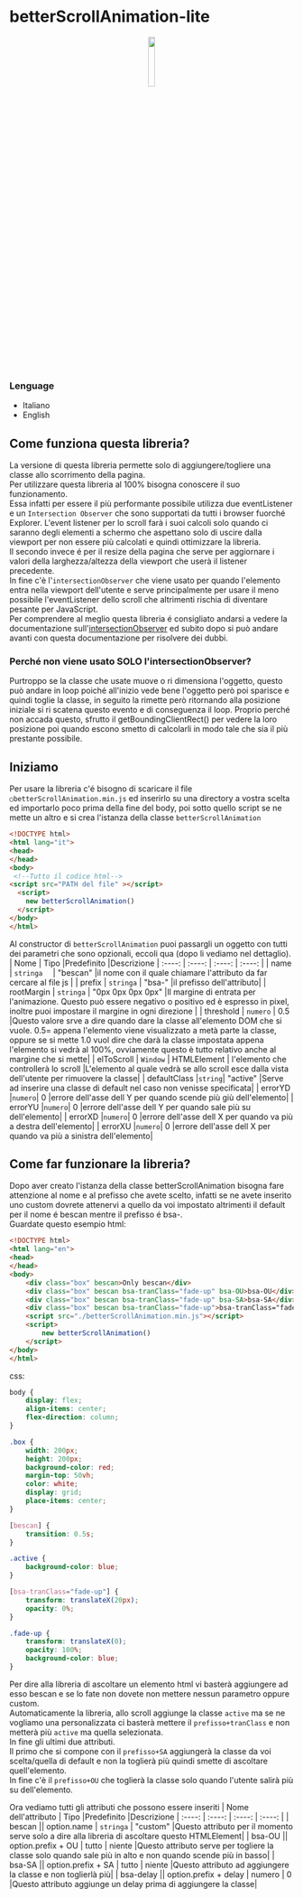 # betterScrollAnimation-lite

<p align="center">
<img src="https://user-images.githubusercontent.com/59139796/185054324-83f07df2-a49d-476c-acd3-0cdd9ee6d9b1.png" style="width:15%;border-radius: 25px;">
</p>

### Lenguage
- Italiano
- English

## Come funziona questa libreria?
La versione di questa libreria permette solo di aggiungere/togliere una classe allo scorrimento della pagina.<br>
Per utilizzare questa libreria al 100% bisogna conoscere il suo funzionamento.<br>
Essa infatti per essere il più performante possibile utilizza due eventListener e un `Intersection Observer` che sono supportati da tutti i browser fuorché Explorer.
L'event listener per lo scroll farà i suoi calcoli solo quando ci saranno degli elementi a schermo che aspettano solo di uscire dalla viewport per non essere più calcolati e quindi ottimizzare la libreria.<br>
Il secondo invece é per il resize della pagina che serve per aggiornare i valori della larghezza/altezza della viewport che userà il listener precedente.<br>
In fine c'è l'`intersectionObserver` che viene usato per quando l'elemento entra nella viewport dell'utente e serve principalmente per usare il meno possibile l'eventListener dello scroll che altrimenti rischia di diventare pesante per JavaScript.<br>
Per comprendere al meglio questa libreria é consigliato andarsi a vedere la documentazione sull'[intersectionObserver](https://developer.mozilla.org/en-US/docs/Web/API/Intersection_Observer_API) ed subito dopo si può andare avanti con questa documentazione per risolvere dei dubbi.<br>
### Perché non viene usato SOLO l'intersectionObserver?
Purtroppo se la classe che usate muove o ri dimensiona l'oggetto, questo può andare in loop poiché all'inizio vede bene l'oggetto però poi sparisce e quindi toglie la classe, in seguito la rimette però ritornando alla posizione iniziale si ri scatena questo evento e di conseguenza il loop.
Proprio perché non accada questo, sfrutto il getBoundingClientRect() per vedere la loro posizione poi quando escono smetto di calcolarli in modo tale che sia il più prestante possibile.
## Iniziamo
Per usare la libreria c'é bisogno di scaricare il file `○betterScrollAnimation.min.js` ed inserirlo su una directory a vostra scelta ed importarlo poco prima della fine del body, poi sotto quello script se ne mette un altro e si crea l'istanza della classe `betterScrollAnimation`
```html
<!DOCTYPE html>
<html lang="it">
<head>
</head>
<body>
 <!--Tutto il codice html-->
<script src="PATH del file" ></script>
  <script>
    new betterScrollAnimation()
  </script>
</body>
</html>
```
Al constructor di `betterScrollAnimation` puoi passargli un oggetto con tutti dei parametri che sono opzionali, eccoli qua (dopo li vediamo nel dettaglio).
| Nome      | Tipo |Predefinito     |Descrizione
| :----:        |    :----:   |          :----: |         :----: |
| name      | `stringa  `     | "bescan"   |il nome con il quale chiamare l'attributo da far cercare al file js |
| prefix   | `stringa`        | "bsa-"      |il prefisso dell'attributo|
| rootMargin   | `stringa`        | "0px 0px 0px 0px"      |Il margine di entrata per l'animazione. Questo può essere negativo o positivo ed è espresso in pixel, inoltre puoi impostare il margine in ogni direzione |
| threshold   | `numero`        | 0.5      |Questo valore srve a dire quando dare la classe all'elemento DOM che si vuole. 0.5= appena l'elemento viene visualizzato a metà parte la classe, oppure se si mette 1.0 vuol dire che darà la classe impostata appena l'elemento si vedrà al 100%, ovviamente questo è tutto relativo anche al margine che si mette|
| elToScroll   | `Window` | HTMLElement       | l'elemento che controllerà lo scroll      |L'elemento al quale vedrà se allo scroll esce dalla vista dell'utente per rimuovere la classe|
| defaultClass |`string`| "active"      |Serve ad inserire una classe di default nel caso non venisse specificata|
| errorYD |`numero`| 0      |errore dell'asse dell Y per quando scende più giù dell'elemento|
| errorYU |`numero`| 0      |errore dell'asse dell Y per quando sale più su dell'elemento|
| errorXD |`numero`| 0      |errore dell'asse dell X per quando va più a destra dell'elemento|
| errorXU |`numero`| 0      |errore dell'asse dell X per quando va più a sinistra dell'elemento|


## Come far funzionare la libreria?
Dopo aver creato l'istanza della classe betterScrollAnimation bisogna fare attenzione al nome e al prefisso che avete scelto, infatti se ne avete inserito uno custom dovrete attenervi a quello da voi impostato altrimenti il default per il nome é bescan mentre il prefisso é bsa-.<br>
Guardate questo esempio
html:
```html
<!DOCTYPE html>
<html lang="en">
<head>
</head>
<body>
    <div class="box" bescan>Only bescan</div>
    <div class="box" bescan bsa-tranClass="fade-up" bsa-OU>bsa-OU</div>
    <div class="box" bescan bsa-tranClass="fade-up" bsa-SA>bsa-SA</div>
    <div class="box" bescan bsa-tranClass="fade-up">bsa-tranClass="fade-up"</div>
    <script src="./betterScrollAnimation.min.js"></script>
    <script>
        new betterScrollAnimation()
    </script>
</body>
</html>
```
css:
```css
body {
    display: flex;
    align-items: center;
    flex-direction: column;
}

.box {
    width: 200px;
    height: 200px;
    background-color: red;
    margin-top: 50vh;
    color: white;
    display: grid;
    place-items: center;
}

[bescan] {
    transition: 0.5s;
}

.active {
    background-color: blue;
}

[bsa-tranClass="fade-up"] {
    transform: translateX(20px);
    opacity: 0%;
}

.fade-up {
    transform: translateX(0);
    opacity: 100%;
    background-color: blue;
}
```
Per dire alla libreria di ascoltare un elemento html vi basterà aggiungere ad esso bescan e se lo fate non dovete non mettere nessun parametro oppure custom.<br>
Automaticamente la libreria, allo scroll aggiunge la classe `active` ma se ne vogliamo una personalizzata ci basterà mettere il `prefisso+tranClass` e non metterà più `active` ma quella selezionata.<br>
In fine gli ultimi due attributi.<br>
Il primo che si compone con il `prefisso+SA` aggiungerà la classe da voi scelta/quella di default e non la toglierà più quindi smette di ascoltare quell'elemento.<br>
In fine c'è il `prefisso+OU` che toglierà la classe solo quando l'utente salirà più su dell'elemento.<br>

Ora vediamo tutti gli attributi che possono essere inseriti
| Nome dell'attributo      | Tipo |Predefinito     |Descrizione
| :----:        |    :----:   |          :----: |         :----: |
| bescan \|\| option.name      | `stringa`     | "custom"   |Questo attributo per il momento serve solo a dire alla libreria di ascoltare questo HTMLElement|
| bsa-OU \|\| option.prefix + OU     | tutto     | niente   |Questo attributo serve per togliere la classe solo quando sale più in alto e non quando scende più in basso|
| bsa-SA \|\| option.prefix + SA     | tutto     | niente   |Questo attributo ad aggiungere la classe e non toglierlà più|
| bsa-delay \|\| option.prefix + delay     | numero     | 0   |Questo attributo aggiunge un delay prima di aggiungere la classe|
